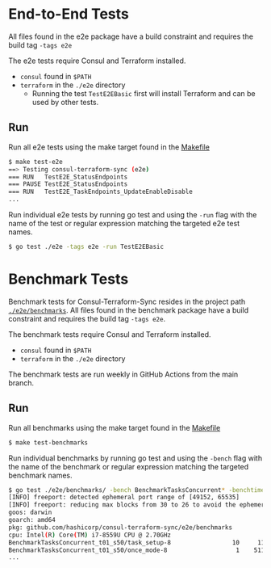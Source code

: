 # End-to-End Tests

All files found in the e2e package have a build constraint and requires the build tag `-tags e2e`

The e2e tests require Consul and Terraform installed.

- `consul` found in `$PATH`
- `terraform` in the `./e2e` directory
  - Running the test `TestE2EBasic` first will install Terraform and can be used by other tests.

## Run

Run all e2e tests using the make target found in the [Makefile](../Makefile)

```sh
$ make test-e2e
==> Testing consul-terraform-sync (e2e)
=== RUN   TestE2E_StatusEndpoints
=== PAUSE TestE2E_StatusEndpoints
=== RUN   TestE2E_TaskEndpoints_UpdateEnableDisable
...
```

Run individual e2e tests by running go test and using the `-run` flag with the name of the test or regular expression matching the targeted e2e test names.

```sh
$ go test ./e2e -tags e2e -run TestE2EBasic
```

# Benchmark Tests

Benchmark tests for Consul-Terraform-Sync resides in the project path [`./e2e/benchmarks`](benchmarks). All files found in the benchmark package have a build constraint and requires the build tag `-tags e2e`.

The benchmark tests require Consul and Terraform installed.

- `consul` found in `$PATH`
- `terraform` in the `./e2e` directory

The benchmark tests are run weekly in GitHub Actions from the main branch.

## Run

Run all benchmarks using the make target found in the [Makefile](../Makefile)

```sh
$ make test-benchmarks
```

Run individual benchmarks by running go test and using the `-bench` flag with the name of the benchmark or regular expression matching the targeted benchmark names.

```sh
$ go test ./e2e/benchmarks/ -bench BenchmarkTasksConcurrent* -benchtime=6m -tags e2e
[INFO] freeport: detected ephemeral port range of [49152, 65535]
[INFO] freeport: reducing max blocks from 30 to 26 to avoid the ephemeral port range
goos: darwin
goarch: amd64
pkg: github.com/hashicorp/consul-terraform-sync/e2e/benchmarks
cpu: Intel(R) Core(TM) i7-8559U CPU @ 2.70GHz
BenchmarkTasksConcurrent_t01_s50/task_setup-8         	      10	 112091112 ns/op
BenchmarkTasksConcurrent_t01_s50/once_mode-8          	       1	5113840550 ns/op
...
```
